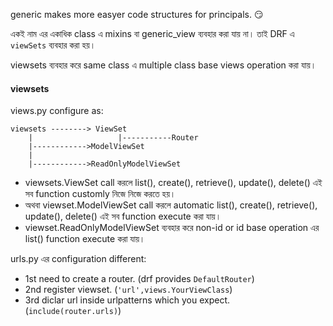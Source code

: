 generic makes more easyer code structures for principals. 😏

একই নাম এর একাধিক class এ mixins বা generic_view ব্যবহার করা যায় না। তাই DRF এ `viewSets` ব্যবহার করা হয়।

viewsets ব্যবহার করে same class এ multiple class base views operation করা যায়।

#### viewsets

views.py configure as:

    viewsets --------> ViewSet
        |                   |-----------Router
        |------------>ModelViewSet
        |
        |------------>ReadOnlyModelViewSet

-   viewsets.ViewSet call করলে list(), create(), retrieve(), update(), delete() এই সব function customly নিজে নিজে করতে হয়।
-   অথবা viewset.ModelViewSet call করলে automatic list(), create(), retrieve(), update(), delete() এই সব function execute করা যায়।
-   viewset.ReadOnlyModelViewSet ব্যবহার করে non-id or id base operation এর list() function execute করা যায়। 

urls.py এর configuration different:

-   1st need to create a router. (drf provides `DefaultRouter`)
-   2nd register viewset. (`'url',views.YourViewClass`)
-   3rd diclar url inside urlpatterns which you expect. (`include(router.urls)`)
